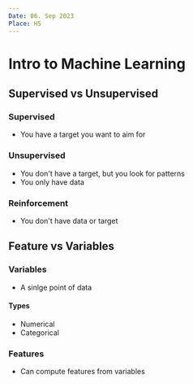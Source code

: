 ```yaml
---
Date: 06. Sep 2023
Place: H5
---
```


# Intro to Machine Learning

## Supervised vs Unsupervised

### Supervised

- You have a target you want to aim for

### Unsupervised

- You don't have a target, but you look for patterns
- You only have data

### Reinforcement

- You don't have data or target

## Feature vs Variables

### Variables

- A sinlge point of data

#### Types

- Numerical
- Categorical

### Features

- Can compute features from variables
